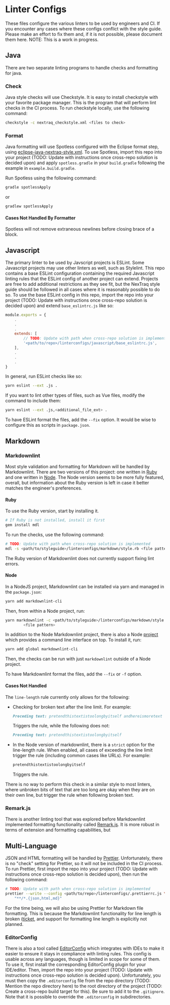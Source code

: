 # Linter Configs

These files configure the various linters to be used by engineers and CI. If you encounter any cases where these configs
conflict with the style guide. Please make an effort to fix them and, if it is not possible, please document them here.
NOTE: This is a work in progress.

## Java

There are two separate linting programs to handle checks and formatting for java.

### Check

Java style checks will use Checkstyle. It is easy to install checkstyle with your favorite package manager. This is the
program that will perform lint checks in the CI process. To run checkstyle locally, use the following command:

```bash
checkstyle -c nextraq_checkstyle.xml <files to check>
```

### Format

Java formatting will use Spotless configured with the Eclipse format step, using
[eclipse-java-nextraq-style.xml](../../ideconfigs/eclipse-java-nextraq-style.xml). To use Spotless, import this repo
into your project (TODO: Update with instructions once cross-repo solution is decided upon) and apply
```spotless.gradle``` in your ```build.gradle``` following the example in ```example.build.gradle```.

Run Spotless using the following command:

```bash
gradle spotlessApply
```

or

```bash
gradlew spotlessApply
```

#### Cases Not Handled By Formatter

Spotless will not remove extraneous newlines before closing brace of a block.

## Javascript

The primary linter to be used by Javscript projects is ESLint. Some Javascript projects may use other linters as well,
such as Stylelint. This repo contains a base ESLint configuration containing the required Javascript linting rules that
the ESLint config of another project can extend. Projects are free to add additional restrictions as they see fit, but
the NexTraq style guide should be followed in all cases where it is reasonably possible to do so. To use the base ESLint
config in this repo, import the repo into your project (TODO: Update with instructions once cross-repo solution is
decided upon) and extend ```base_eslintrc.js``` like so:

```js
module.exports = {
    .
    .
    .
    extends: [
        // TODO: Update with path when cross-repo solution is implemented
        '<path/to/repo>/linterconfigs/javascript/base_eslintrc.js',
    ],
    .
    .
    .
}
```

In general, run ESLint checks like so:

```bash
yarn eslint --ext .js .
```

If you want to lint other types of files, such as Vue files, modify the command
to include them:

```bash
yarn eslint --ext .js,<additional_file_ext> .
```

To have ESLint format the files, add the ```--fix``` option.
It would be wise to configure this as scripts in ```package.json```.

## Markdown

### Markdownlint

Most style validation and formatting for Markdown will be handled by Markdownlint. There are two versions of this
project: one written in [Ruby](https://github.com/markdownlint/markdownlint) and one written in
[Node](https://github.com/DavidAnson/markdownlint). The Node version seems to be more fully featured, overall, but
information about the Ruby version is left in case it better matches the engineer's preferences.

#### Ruby

To use the Ruby version, start by installing it.

```bash
# If Ruby is not installed, install it first
gem install mdl
```

To run the checks, use the following command:

```bash
# TODO: Update with path when cross-repo solution is implemented
mdl -s <path/to/styleguide>/linterconfigs/markdown/style.rb <file pattern>
```

The Ruby version of Markdownlint does not currently support fixing lint errors.

#### Node

In a NodeJS project, Markdownlint can be installed via yarn and managed in the ```package.json```:

```bash
yarn add markdownlint-cli
```

Then, from within a Node project, run:

```bash
yarn markdownlint -c <path/to/styleguide>/linterconfigs/markdown/style.rb \
        <file pattern>
```

In addition to the Node Markdownlint project, there is also a Node
[project](https://github.com/igorshubovych/markdownlint-cli) which provides a command line interface on top. To install
it, run:

```bash
yarn add global markdownlint-cli
```

Then, the checks can be run with just ```markdownlint``` outside of a Node project.

To have Markdownlint format the files, add the ```--fix``` or ```-f``` option.

#### Cases Not Handled

The ```line-length``` rule currently only allows for the following:

*   Checking for broken text after the line limit. For example:
    
    ```markdown
    Preceding text: pretendthistextistoolongbyitself andhereismoretext
    ```
    
    Triggers the rule, while the following does not:
    
    ```markdown
    Preceding text: pretendthistextistoolongbyitself
    ```
    
*   In the Node version of markdownlint, there is a ```strict``` option for the line-length rule. When enabled, all
    cases of exceeding the line limit trigger the rule (including common cases like URLs). For example:
    
    ```markdown
    pretendthistextistoolongbyitself
    ```
    
    Triggers the rule.
    
There is no way to perform this check in a similar style to most linters, where unbroken bits of text that are too long
are okay when they are on their own line, but trigger the rule when following broken text.

### Remark.js

There is another linting tool that was explored before Markdownlint implemented formatting functionality called
[Remark.js](https://github.com/remarkjs/remark). It is more robust in terms of extension and formatting capabilities,
but

## Multi-Language

JSON and HTML formatting will be handled by [Prettier](https://prettier.io). Unfortunately, there is no "check" setting
for Prettier, so it will not be included in the CI process. To run Prettier, first import the repo into your project
(TODO: Update with instructions once cross-repo solution is decided upon), then run the following command:

```bash
# TODO: Update with path when cross-repo solution is implemented
prettier --write --config <path/to/repo>/linterconfigs/.prettierrc.js \
    "**/*.{json,html,md}"
```

For the time being, we will also be using Prettier for Markdown file formatting. This is because the Markdownlint
functionality for line length is broken ([ticket](https://github.com/markdownlint/markdownlint/issues/295), and support
for formatting line length is explicitly not planned.

### EditorConfig

There is also a tool called [EditorConfig](https://editorconfig.org/) which integrates with IDEs to make it easier to
ensure it stays in compliance with linting rules. This config is usable across any languages, though is limited in scope
for some of them. To use it, first install the corresponding EditorConfig plugin for your IDE/editor. Then, import the
repo into your project (TODO: Update with instructions once cross-repo solution is decided upon). Unfortunately, you
must then copy the ```.editorconfig``` file from the repo directory (TODO: Mention the repo directory here) to the root
directory of the project (TODO: Create a cross-repo build target for this). Be sure to add it to the ```.gitignore```.
Note that it is possible to override the ```.editorconfig``` in subdirectories.
